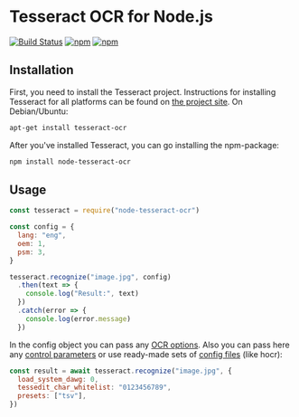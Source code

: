 # Tesseract OCR for Node.js
[![Build Status](https://img.shields.io/travis/zapolnoch/node-tesseract-ocr/master.svg?style=flat-square)](https://travis-ci.org/zapolnoch/node-tesseract-ocr)
[![npm](https://img.shields.io/npm/v/node-tesseract-ocr.svg?style=flat-square)](https://www.npmjs.com/package/node-tesseract-ocr)
[![npm](https://img.shields.io/npm/dm/node-tesseract-ocr.svg?style=flat-square)](https://www.npmjs.com/package/node-tesseract-ocr)

## Installation
First, you need to install the Tesseract project. Instructions for installing Tesseract for all platforms can be found on [the project site](https://github.com/tesseract-ocr/tesseract/wiki). On Debian/Ubuntu:
```bash
apt-get install tesseract-ocr
```

After you've installed Tesseract, you can go installing the npm-package:
```bash
npm install node-tesseract-ocr
```

## Usage
```js
const tesseract = require("node-tesseract-ocr")

const config = {
  lang: "eng",
  oem: 1,
  psm: 3,
}

tesseract.recognize("image.jpg", config)
  .then(text => {
    console.log("Result:", text)
  })
  .catch(error => {
    console.log(error.message)
  })
```

In the config object you can pass any [OCR options](https://github.com/tesseract-ocr/tesseract/wiki/Command-Line-Usage). Also you can pass here any [control parameters](https://github.com/tesseract-ocr/tesseract/wiki/ControlParams) or use ready-made sets of [config files](https://github.com/tesseract-ocr/tesseract/tree/master/tessdata/configs) (like hocr):
```js
const result = await tesseract.recognize("image.jpg", {
  load_system_dawg: 0,
  tessedit_char_whitelist: "0123456789",
  presets: ["tsv"],
})
```
